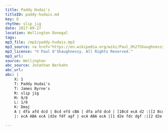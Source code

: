 ```yaml
---
title: Paddy Hudai's
titleID: paddy-hudais.md
key: D
rhythm: slip jig
date: 2017-09-27
location: Wellington Donegal
tags:
mp3_file: /mp3/paddy-hudais.mp3
mp3_source: <a href="https://en.wikipedia.org/wiki/Paul_O%27Shaughnessy_(musician)">Paul O'Shaughnessy @ Ceol na Coille 2017</a>
mp3_licence: "© Paul O'Shaughnessy. All Rights Reserved."
mp3_url:
source: Wellington
abc_source: Jonathan Berkahn
abc_url:
abc: |
    X: 1
    T: Paddy Hudai's
    T: James Byrne's
    R: slip jig
    M: 9/8
    L: 1/8
    K: Dmaj
    A | dfa afd dcd | Bcd efd cBA | dfa afd dcd | [1Bcd ecA d2 :|[2 Bcd ecA dgf:|
    |: ecA ABA ecA |d2e fdf agf | ecA ABA ecA |[1 d2e fdc dgf :|[2 d2e fdc d2 |]

---
```

